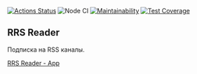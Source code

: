 [![Actions Status](https://github.com/maradondt/frontend-project-lvl3/workflows/hexlet-check/badge.svg)](https://github.com/maradondt/frontend-project-lvl3/actions)
![Node CI](https://github.com/maradondt/frontend-project-lvl3/workflows/Node%20CI/badge.svg)
[![Maintainability](https://api.codeclimate.com/v1/badges/538337cee15992c130c9/maintainability)](https://codeclimate.com/github/maradondt/frontend-project-lvl3/maintainability)
[![Test Coverage](https://api.codeclimate.com/v1/badges/538337cee15992c130c9/test_coverage)](https://codeclimate.com/github/maradondt/frontend-project-lvl3/test_coverage)

## RRS Reader
Подписка на RSS каналы.

[RRS Reader - App](https://frontend-project-lvl3-c3a5jnvyt.vercel.app/)